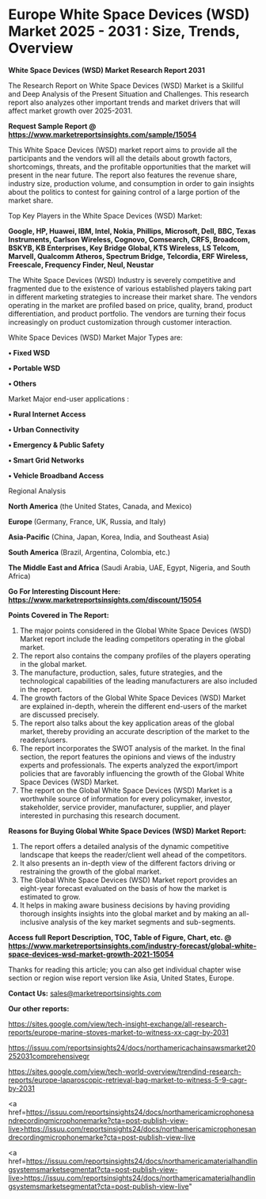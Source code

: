  # Europe White Space Devices (WSD) Market 2025 - 2031 : Size, Trends, Overview

<strong>White Space Devices (WSD) Market Research Report 2031</strong>

The Research Report on White Space Devices (WSD) Market is a Skillful and Deep Analysis of the Present Situation and Challenges. This research report also analyzes other important trends and market drivers that will affect market growth over 2025-2031.

<strong>Request Sample Report @ <a href=https://www.marketreportsinsights.com/sample/15054>https://www.marketreportsinsights.com/sample/15054</a></strong>

This White Space Devices (WSD) market report aims to provide all the participants and the vendors will all the details about growth factors, shortcomings, threats, and the profitable opportunities that the market will present in the near future. The report also features the revenue share, industry size, production volume, and consumption in order to gain insights about the politics to contest for gaining control of a large portion of the market share.

Top Key Players in the White Space Devices (WSD) Market:

<strong>Google, HP, Huawei, IBM, Intel, Nokia, Phillips, Microsoft, Dell, BBC, Texas Instruments, Carlson Wireless, Cognovo, Comsearch, CRFS, Broadcom, BSKYB, KB Enterprises, Key Bridge Global, KTS Wireless, LS Telcom, Marvell, Qualcomm Atheros, Spectrum Bridge, Telcordia, ERF Wireless, Freescale, Frequency Finder, Neul, Neustar</strong>

The White Space Devices (WSD) Industry is severely competitive and fragmented due to the existence of various established players taking part in different marketing strategies to increase their market share. The vendors operating in the market are profiled based on price, quality, brand, product differentiation, and product portfolio. The vendors are turning their focus increasingly on product customization through customer interaction.

White Space Devices (WSD) Market Major Types are:

<strong>• Fixed WSD

• Portable WSD

• Others</strong>

Market Major end-user applications :

<strong>• Rural Internet Access

• Urban Connectivity

• Emergency & Public Safety

• Smart Grid Networks

• Vehicle Broadband Access</strong>

Regional Analysis

</u><strong><b>North America</b></strong> (the United States, Canada, and Mexico)

<strong><b>Europe </b></strong>(Germany, France, UK, Russia, and Italy)

<strong><b>Asia-Pacific</b></strong> (China, Japan, Korea, India, and Southeast Asia)

<strong><b>South America</b></strong> (Brazil, Argentina, Colombia, etc.)

<strong><b>The Middle East and Africa</b></strong> (Saudi Arabia, UAE, Egypt, Nigeria, and South Africa)

<strong>Go For Interesting Discount Here: <a href=https://www.marketreportsinsights.com/discount/15054>https://www.marketreportsinsights.com/discount/15054</a></strong>

<strong>Points Covered in The Report:</strong>
<ol>
  <li>The major points considered in the Global White Space Devices (WSD) Market report include the leading competitors operating in the global market.</li>
  <li>The report also contains the company profiles of the players operating in the global market.</li>
  <li>The manufacture, production, sales, future strategies, and the technological capabilities of the leading manufacturers are also included in the report.</li>
  <li>The growth factors of the Global White Space Devices (WSD) Market are explained in-depth, wherein the different end-users of the market are discussed precisely.</li>
  <li>The report also talks about the key application areas of the global market, thereby providing an accurate description of the market to the readers/users.</li>
  <li>The report incorporates the SWOT analysis of the market. In the final section, the report features the opinions and views of the industry experts and professionals. The experts analyzed the export/import policies that are favorably influencing the growth of the Global White Space Devices (WSD) Market.</li>
  <li>The report on the Global White Space Devices (WSD) Market is a worthwhile source of information for every policymaker, investor, stakeholder, service provider, manufacturer, supplier, and player interested in purchasing this research document.</li>
</ol>
<strong>Reasons for Buying Global White Space Devices (WSD) Market Report:</strong>

<ol>
  <li>The report offers a detailed analysis of the dynamic competitive landscape that keeps the reader/client well ahead of the competitors.</li>
  <li>It also presents an in-depth view of the different factors driving or restraining the growth of the global market.</li>
  <li>The Global White Space Devices (WSD) Market report provides an eight-year forecast evaluated on the basis of how the market is estimated to grow.</li>
  <li>It helps in making aware business decisions by having providing thorough insights insights into the global market and by making an all-inclusive analysis of the key market segments and sub-segments.</li>
</ol>
<strong>Access full Report Description, TOC, Table of Figure, Chart, etc. @ <a href=https://www.marketreportsinsights.com/industry-forecast/global-white-space-devices-wsd-market-growth-2021-15054>https://www.marketreportsinsights.com/industry-forecast/global-white-space-devices-wsd-market-growth-2021-15054</a></strong>


Thanks for reading this article; you can also get individual chapter wise section or region wise report version like Asia, United States, Europe.

<strong>Contact Us:</strong>
sales@marketreportsinsights.com

<strong>Our other reports:</strong>

<a href=https://sites.google.com/view/tech-insight-exchange/all-research-reports/europe-marine-stoves-market-to-witness-xx-cagr-by-2031>https://sites.google.com/view/tech-insight-exchange/all-research-reports/europe-marine-stoves-market-to-witness-xx-cagr-by-2031</a>

<a href=https://issuu.com/reportsinsights24/docs/northamericachainsawsmarket20252031comprehensivegr>https://issuu.com/reportsinsights24/docs/northamericachainsawsmarket20252031comprehensivegr</a>

<a href=https://sites.google.com/view/tech-world-overview/trendind-research-reports/europe-laparoscopic-retrieval-bag-market-to-witness-5-9-cagr-by-2031>https://sites.google.com/view/tech-world-overview/trendind-research-reports/europe-laparoscopic-retrieval-bag-market-to-witness-5-9-cagr-by-2031</a>

<a href=https://issuu.com/reportsinsights24/docs/northamericamicrophonesandrecordingmicrophonemarke?cta=post-publish-view-live>https://issuu.com/reportsinsights24/docs/northamericamicrophonesandrecordingmicrophonemarke?cta=post-publish-view-live</a>

<a href=https://issuu.com/reportsinsights24/docs/northamericamaterialhandlingsystemsmarketsegmentat?cta=post-publish-view-live>https://issuu.com/reportsinsights24/docs/northamericamaterialhandlingsystemsmarketsegmentat?cta=post-publish-view-live</a>"
